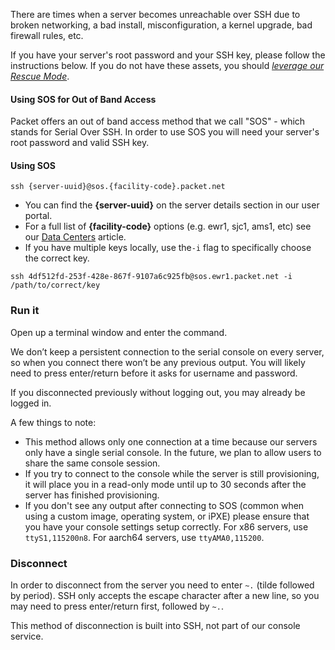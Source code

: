 <!--<meta>
{
    "title":"SOS: Serial over SSH",
    "description":"Accesisng Serial Console (SOS)",
    "tag":["SOS", "Console"]
}
</meta>-->

There are times when a server becomes unreachable over SSH due to broken networking, a bad install, misconfiguration, a kernel upgrade, bad firewall rules, etc.

If you have your server's root password and your SSH key, please follow the instructions below.  If you do not have these assets, you should [_leverage our Rescue Mode_](/products/servers/key-features/rescue-mode.md).

#### Using SOS for Out of Band Access

Packet offers an out of band access method that we call "SOS" - which stands for Serial Over SSH. In order to use SOS you will need your server's root password and valid SSH key.

#### Using SOS

`ssh {server-uuid}@sos.{facility-code}.packet.net`  

*   You can find the **{server-uuid}** on the server details section in our user portal.
*   For a full list of **{facility-code}** options (e.g. ewr1, sjc1, ams1, etc) see our [Data Centers](/products/getting-started/datacenters-ha/overview.md) article.
*   If you have multiple keys locally, use the`-i` flag to specifically choose the correct key.

  ````
  ssh 4df512fd-253f-428e-867f-9107a6c925fb@sos.ewr1.packet.net -i /path/to/correct/key
  ````

### Run it

Open up a terminal window and enter the command.

We don’t keep a persistent connection to the serial console on every server, so when you connect there won’t be any previous output.  You will likely need to press enter/return before it asks for username and password.

If you disconnected previously without logging out, you may already be logged in.

A few things to note:

*   This method allows only one connection at a time because our servers only have a single serial console. In the future, we plan to allow users to share the same console session.
*   If you try to connect to the console while the server is still provisioning, it will place you in a read-only mode until up to 30 seconds after the server has finished provisioning.
*   If you don't see any output after connecting to SOS (common when using a custom image, operating system, or iPXE) please ensure that you have your console settings setup correctly. For x86 servers, use `ttyS1,115200n8`. For aarch64 servers, use `ttyAMA0,115200`.

### Disconnect

In order to disconnect from the server you need to enter `~.` (tilde followed by period). SSH only accepts the escape character after a new line, so you may need to press enter/return first, followed by `~.`.

This method of disconnection is built into SSH, not part of our console service.

